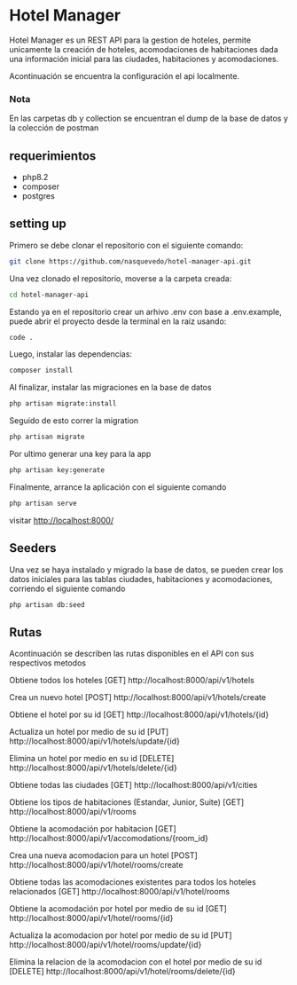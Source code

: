 # Hotel Manager

Hotel Manager es un REST API para la gestion de hoteles, permite unicamente la creación de hoteles, acomodaciones de habitaciones dada una información inicial para las ciudades, habitaciones y acomodaciones.

Acontinuación se encuentra la configuración el api localmente.

### Nota
En las carpetas db y collection se encuentran el dump de la base de datos y la colección de postman

## requerimientos
- php8.2
- composer
- postgres

## setting up

Primero se debe clonar el repositorio con el siguiente comando:

```sh
git clone https://github.com/nasquevedo/hotel-manager-api.git
```
Una vez clonado el repositorio, moverse a la carpeta creada:

```sh
cd hotel-manager-api
```

Estando ya en el repositorio crear un arhivo .env con base a .env.example, puede abrir el proyecto desde la terminal en la raiz usando:
```sh
code .
```

Luego, instalar las dependencias:

```sh
composer install
```

Al finalizar, instalar las migraciones en la base de datos

```sh
php artisan migrate:install
```

Seguido de esto correr la migration

```sh
php artisan migrate
```
Por ultimo generar una key para la app

```sh
php artisan key:generate
```
Finalmente, arrance la aplicación con el siguiente comando
```sh
php artisan serve
```

visitar [http://localhost:8000/](http://localhost:8000/)

## Seeders

Una vez se haya instalado y migrado la base de datos, se pueden crear los datos iniciales para las tablas ciudades, habitaciones y acomodaciones, corriendo el siguiente comando

```sh
php artisan db:seed
```
## Rutas
Acontinuación se describen las rutas disponibles en el API con sus respectivos metodos

Obtiene todos los hoteles
[GET] http://localhost:8000/api/v1/hotels

Crea un nuevo hotel
[POST] http://localhost:8000/api/v1/hotels/create

Obtiene el hotel por su id
[GET] http://localhost:8000/api/v1/hotels/{id}

Actualiza un hotel por medio de su id
[PUT] http://localhost:8000/api/v1/hotels/update/{id}

Elimina un hotel por medio en su id
[DELETE] http://localhost:8000/api/v1/hotels/delete/{id}

Obtiene todas las ciudades
[GET] http://localhost:8000/api/v1/cities

Obtiene los tipos de habitaciones (Estandar, Junior, Suite)
[GET] http://localhost:8000/api/v1/rooms

Obtiene la acomodación por habitacion
[GET] http://localhost:8000/api/v1/accomodations/{room_id}

Crea una nueva acomodacion para un hotel
[POST] http://localhost:8000/api/v1/hotel/rooms/create

Obtiene todas las acomodaciones existentes para todos los hoteles relacionados
[GET] http://localhost:8000/api/v1/hotel/rooms

Obtiene la acomodación por hotel por medio de su id
[GET] http://localhost:8000/api/v1/hotel/rooms/{id}

Actualiza la acomodacion por hotel por medio de su id
[PUT] http://localhost:8000/api/v1/hotel/rooms/update/{id}

Elimina la relacion de la acomodacion con el hotel por medio de su id
[DELETE] http://localhost:8000/api/v1/hotel/rooms/delete/{id}
